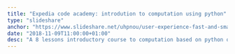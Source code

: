 ```yaml
---
title: "Expedia code academy: introdution to computation using python"
type: "slideshare"
anchor: "https://www.slideshare.net/uhpnou/user-experience-fast-and-smart-come-integrare-la-ux-in-lean-startup"
date: "2018-11-09T11:00:00+01:00"
desc: "A 8 lessons introductory course to computation based on python organized for the expedia code academy"
---
```

